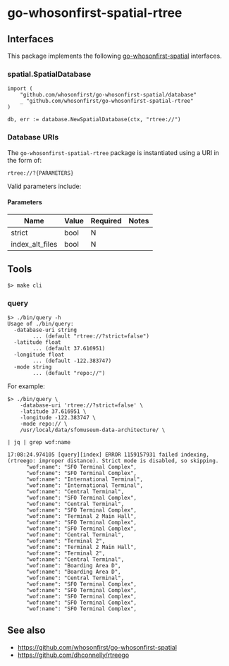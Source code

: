 # go-whosonfirst-spatial-rtree

## Interfaces

This package implements the following [go-whosonfirst-spatial](#) interfaces.

### spatial.SpatialDatabase

```
import (
	"github.com/whosonfirst/go-whosonfirst-spatial/database"
	_ "github.com/whosonfirst/go-whosonfirst-spatial-rtree"       
)

db, err := database.NewSpatialDatabase(ctx, "rtree://")
```

### Database URIs

The `go-whosonfirst-spatial-rtree` package is instantiated using a URI in the form of:

```
rtree://?{PARAMETERS}
```

Valid parameters include:

#### Parameters

| Name | Value | Required| Notes |
| --- | --- | --- | --- |
| strict | bool | N | |
| index_alt_files | bool | N | |

## Tools

```
$> make cli
```

### query

```
$> ./bin/query -h
Usage of ./bin/query:
  -database-uri string
    	... (default "rtree://?strict=false")
  -latitude float
    	... (default 37.616951)
  -longitude float
    	... (default -122.383747)
  -mode string
    	... (default "repo://")
```

For example:

```
$> ./bin/query \
	-database-uri 'rtree://?strict=false' \
	-latitude 37.616951 \
	-longitude -122.383747 \
	-mode repo:// \
	/usr/local/data/sfomuseum-data-architecture/ \

| jq | grep wof:name

17:08:24.974105 [query][index] ERROR 1159157931 failed indexing, (rtreego: improper distance). Strict mode is disabled, so skipping.
      "wof:name": "SFO Terminal Complex",
      "wof:name": "SFO Terminal Complex",
      "wof:name": "International Terminal",
      "wof:name": "International Terminal",
      "wof:name": "Central Terminal",
      "wof:name": "SFO Terminal Complex",
      "wof:name": "Central Terminal",
      "wof:name": "SFO Terminal Complex",
      "wof:name": "Terminal 2 Main Hall",
      "wof:name": "SFO Terminal Complex",
      "wof:name": "SFO Terminal Complex",
      "wof:name": "Central Terminal",
      "wof:name": "Terminal 2",
      "wof:name": "Terminal 2 Main Hall",
      "wof:name": "Terminal 2",
      "wof:name": "Central Terminal",
      "wof:name": "Boarding Area D",
      "wof:name": "Boarding Area D",
      "wof:name": "Central Terminal",
      "wof:name": "SFO Terminal Complex",
      "wof:name": "SFO Terminal Complex",
      "wof:name": "SFO Terminal Complex",
      "wof:name": "SFO Terminal Complex",
      "wof:name": "SFO Terminal Complex",
```

## See also

* https://github.com/whosonfirst/go-whosonfirst-spatial
* https://github.com/dhconnelly/rtreego